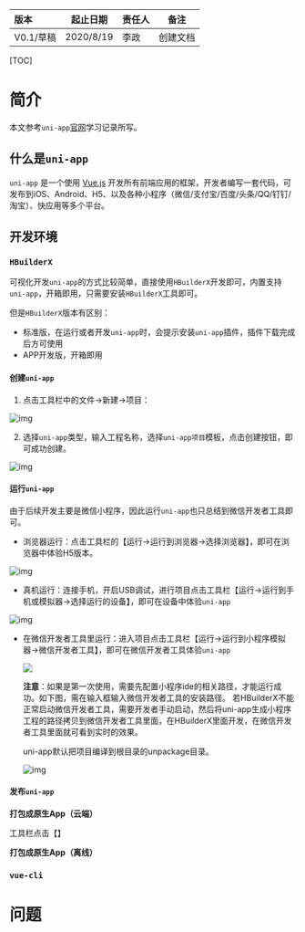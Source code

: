 | 版本      | 起止日期  | 责任人 | 备注     |
| :-------- | --------- | ------ | -------- |
| V0.1/草稿 | 2020/8/19 | 李政   | 创建文档 |

[TOC]

# 简介

本文参考`uni-app`[官网](https://uniapp.dcloud.io/README)学习记录所写。

## 什么是`uni-app`

`uni-app` 是一个使用 [Vue.js](https://vuejs.org/) 开发所有前端应用的框架，开发者编写一套代码，可发布到iOS、Android、H5、以及各种小程序（微信/支付宝/百度/头条/QQ/钉钉/淘宝）、快应用等多个平台。

## 开发环境

### `HBuilderX`

可视化开发`uni-app`的方式比较简单，直接使用`HBuilderX`开发即可，内置支持`uni-app`，开箱即用，只需要安装`HBuilderX`工具即可。

但是`HBuilderX`版本有区别：

- 标准版，在运行或者开发`uni-app`时，会提示安装`uni-app`插件，插件下载完成后方可使用
- APP开发版，开箱即用

#### 创建`uni-app`

1. 点击工具栏中的文件->新建->项目：

![img](https://img-cdn-qiniu.dcloud.net.cn/uniapp/doc/create1.png)

2. 选择`uni-app`类型，输入工程名称，选择`uni-app项目`模板，点击创建按钮，即可成功创建。

![img](https://img.cdn.aliyun.dcloud.net.cn/uni-app/doc/create.png)

#### 运行`uni-app`

由于后续开发主要是微信小程序，因此运行`uni-app`也只总结到微信开发者工具即可。

- 浏览器运行：点击工具栏的【运行->运行到浏览器->选择浏览器】，即可在浏览器中体验H5版本。

![img](https://img-cdn-qiniu.dcloud.net.cn/uniapp/doc/run-chrome.png)

- 真机运行：连接手机，开启USB调试，进行项目点击工具栏【运行->运行到手机或模拟器->选择运行的设备】，即可在设备中体验`uni-app`

![img](https://img-cdn-qiniu.dcloud.net.cn/uniapp/doc/run-phone.png)

- 在微信开发者工具里运行：进入项目点击工具栏【运行->运行到小程序模拟器->微信开发者工具】，即可在微信开发者工具体验`uni-app`

  ![](https://img-cdn-qiniu.dcloud.net.cn/uniapp/doc/uni20190222-1.png)

  **注意**：如果是第一次使用，需要先配置小程序ide的相关路径，才能运行成功。如下图，需在输入框输入微信开发者工具的安装路径。 若HBuilderX不能正常启动微信开发者工具，需要开发者手动启动，然后将uni-app生成小程序工程的路径拷贝到微信开发者工具里面，在HBuilderX里面开发，在微信开发者工具里面就可看到实时的效果。

  uni-app默认把项目编译到根目录的unpackage目录。

  ![img](https://img-cdn-qiniu.dcloud.net.cn/uniapp/doc/weixin-setting.png)

#### 发布`uni-app`

**打包成原生App（云端）**

工具栏点击【】

**打包成原生App（离线）**



### `vue-cli`

# 问题





 